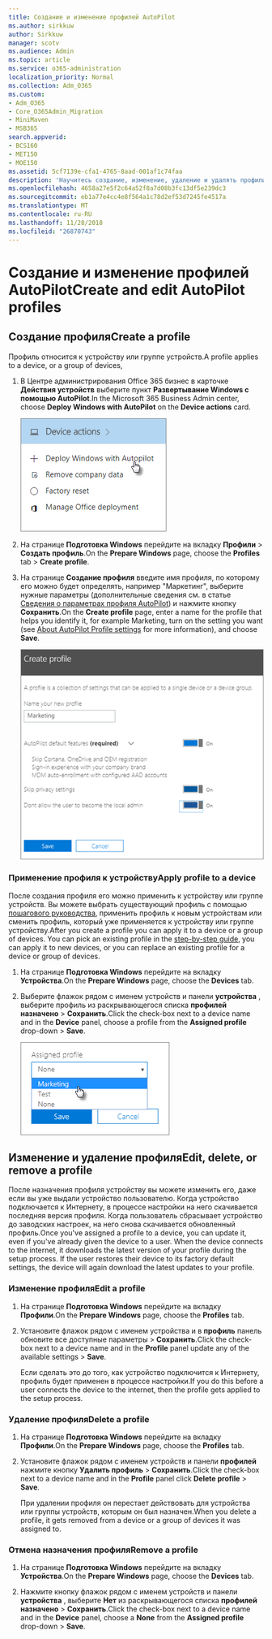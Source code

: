```yaml
---
title: Создание и изменение профилей AutoPilot
ms.author: sirkkuw
author: Sirkkuw
manager: scotv
ms.audience: Admin
ms.topic: article
ms.service: o365-administration
localization_priority: Normal
ms.collection: Adm_O365
ms.custom:
- Adm_O365
- Core_O365Admin_Migration
- MiniMaven
- MSB365
search.appverid:
- BCS160
- MET150
- MOE150
ms.assetid: 5cf7139e-cfa1-4765-8aad-001af1c74faa
description: 'Научитесь создание, изменение, удаление и удалять профили автопилот. '
ms.openlocfilehash: 4658a27e5f2c64a52f8a7d08b3fc13df5e239dc3
ms.sourcegitcommit: eb1a77e4cc4e8f564a1c78d2ef53d7245fe4517a
ms.translationtype: MT
ms.contentlocale: ru-RU
ms.lasthandoff: 11/28/2018
ms.locfileid: "26870743"
---
```

# <a name="create-and-edit-autopilot-profiles"></a><span data-ttu-id="d4234-103">Создание и изменение профилей AutoPilot</span><span class="sxs-lookup"><span data-stu-id="d4234-103">Create and edit AutoPilot profiles</span></span>

## <a name="create-a-profile"></a><span data-ttu-id="d4234-104">Создание профиля</span><span class="sxs-lookup"><span data-stu-id="d4234-104">Create a profile</span></span>

<span data-ttu-id="d4234-105">Профиль относится к устройству или группе устройств.</span><span class="sxs-lookup"><span data-stu-id="d4234-105">A profile applies to a device, or a group of devices,</span></span>
  
1. <span data-ttu-id="d4234-106">В Центре администрирования Office 365 бизнес в карточке **Действия устройств** выберите пункт **Развертывание Windows с помощью AutoPilot**.</span><span class="sxs-lookup"><span data-stu-id="d4234-106">In the Microsoft 365 Business Admin center, choose **Deploy Windows with AutoPilot** on the **Device actions** card.</span></span> 
    
    ![On the Device actions card, choose Deploy Windows with Autopilot.](media/160d5c2a-11a8-48f9-a8aa-70f084b85448.png)
  
2. <span data-ttu-id="d4234-108">На странице **Подготовка Windows** перейдите на вкладку **Профили** \> **Создать профиль**.</span><span class="sxs-lookup"><span data-stu-id="d4234-108">On the **Prepare Windows** page, choose the **Profiles** tab \> **Create profile**.</span></span>
    
3. <span data-ttu-id="d4234-109">На странице **Создание профиля** введите имя профиля, по которому его можно будет определять, например "Маркетинг", выберите нужные параметры (дополнительные сведения см. в статье [Сведения о параметрах профиля AutoPilot](autopilot-profile-settings.md)) и нажмите кнопку **Сохранить**.</span><span class="sxs-lookup"><span data-stu-id="d4234-109">On the **Create profile** page, enter a name for the profile that helps you identify it, for example Marketing, turn on the setting you want (see [About AutoPilot Profile settings](autopilot-profile-settings.md) for more information), and choose **Save**.</span></span>
    
    ![Enter name and turn on settings in the Create profile panel.](media/63b5a00d-6a5d-48d0-9557-e7531e80702a.png)
  
### <a name="apply-profile-to-a-device"></a><span data-ttu-id="d4234-111">Применение профиля к устройству</span><span class="sxs-lookup"><span data-stu-id="d4234-111">Apply profile to a device</span></span>

<span data-ttu-id="d4234-p101">После создания профиля его можно применить к устройству или группе устройств. Вы можете выбрать существующий профиль с помощью [пошагового руководства](add-autopilot-devices-and-profile.md), применить профиль к новым устройствам или сменить профиль, который уже применяется к устройству или группе устройству.</span><span class="sxs-lookup"><span data-stu-id="d4234-p101">After you create a profile you can apply it to a device or a group of devices. You can pick an existing profile in the [step-by-step guide](add-autopilot-devices-and-profile.md), you can apply it to new devices, or you can replace an existing profile for a device or group of devices.</span></span> 
  
1. <span data-ttu-id="d4234-114">На странице **Подготовка Windows** перейдите на вкладку **Устройства**.</span><span class="sxs-lookup"><span data-stu-id="d4234-114">On the **Prepare Windows** page, choose the **Devices** tab.</span></span> 
    
2. <span data-ttu-id="d4234-115">Выберите флажок рядом с именем устройств и панели **устройства** , выберите профиль из раскрывающегося списка **профилей назначено** \> **Сохранить**.</span><span class="sxs-lookup"><span data-stu-id="d4234-115">Click the check-box next to a device name and in the **Device** panel, choose a profile from the **Assigned profile** drop-down \> **Save**.</span></span>
    
    ![In the Device panel, select an Assigned profile to apply it.](media/ed0ce33f-9241-4403-a5de-2dddffdc6fb9.png)
  
## <a name="edit-delete-or-remove-a-profile"></a><span data-ttu-id="d4234-117">Изменение и удаление профиля</span><span class="sxs-lookup"><span data-stu-id="d4234-117">Edit, delete, or remove a profile</span></span>

<span data-ttu-id="d4234-p102">После назначения профиля устройству вы можете изменить его, даже если вы уже выдали устройство пользователю. Когда устройство подключается к Интернету, в процессе настройки на него скачивается последняя версия профиля. Когда пользователь сбрасывает устройство до заводских настроек, на него снова скачивается обновленный профиль.</span><span class="sxs-lookup"><span data-stu-id="d4234-p102">Once you've assigned a profile to a device, you can update it, even if you've already given the device to a user. When the device connects to the internet, it downloads the latest version of your profile during the setup process. If the user restores their device to its factory default settings, the device will again download the latest updates to your profile.</span></span> 
  
### <a name="edit-a-profile"></a><span data-ttu-id="d4234-121">Изменение профиля</span><span class="sxs-lookup"><span data-stu-id="d4234-121">Edit a profile</span></span>

1. <span data-ttu-id="d4234-122">На странице **Подготовка Windows** перейдите на вкладку **Профили**.</span><span class="sxs-lookup"><span data-stu-id="d4234-122">On the **Prepare Windows** page, choose the **Profiles** tab.</span></span> 
    
2. <span data-ttu-id="d4234-123">Установите флажок рядом с именем устройства и в **профиль** панель обновите все доступные параметры \> **Сохранить**.</span><span class="sxs-lookup"><span data-stu-id="d4234-123">Click the check-box next to a device name and in the **Profile** panel update any of the available settings \> **Save**.</span></span>
    
    <span data-ttu-id="d4234-124">Если сделать это до того, как устройство подключится к Интернету, профиль будет применен в процессе настройки.</span><span class="sxs-lookup"><span data-stu-id="d4234-124">If you do this before a user connects the device to the internet, then the profile gets applied to the setup process.</span></span>
    
### <a name="delete-a-profile"></a><span data-ttu-id="d4234-125">Удаление профиля</span><span class="sxs-lookup"><span data-stu-id="d4234-125">Delete a profile</span></span>

1. <span data-ttu-id="d4234-126">На странице **Подготовка Windows** перейдите на вкладку **Профили**.</span><span class="sxs-lookup"><span data-stu-id="d4234-126">On the **Prepare Windows** page, choose the **Profiles** tab.</span></span> 
    
2. <span data-ttu-id="d4234-127">Установите флажок рядом с именем устройств и панели **профилей** нажмите кнопку **Удалить профиль** \> **Сохранить**.</span><span class="sxs-lookup"><span data-stu-id="d4234-127">Click the check-box next to a device name and in the **Profile** panel click **Delete profile** \> **Save**.</span></span>
    
    <span data-ttu-id="d4234-128">При удалении профиля он перестает действовать для устройства или группы устройств, которым он был назначен.</span><span class="sxs-lookup"><span data-stu-id="d4234-128">When you delete a profile, it gets removed from a device or a group of devices it was assigned to.</span></span>
    
### <a name="remove-a-profile"></a><span data-ttu-id="d4234-129">Отмена назначения профиля</span><span class="sxs-lookup"><span data-stu-id="d4234-129">Remove a profile</span></span>

1. <span data-ttu-id="d4234-130">На странице **Подготовка Windows** перейдите на вкладку **Устройства**.</span><span class="sxs-lookup"><span data-stu-id="d4234-130">On the **Prepare Windows** page, choose the **Devices** tab.</span></span> 
    
2. <span data-ttu-id="d4234-131">Нажмите кнопку флажок рядом с именем устройств и панели **устройства** , выберите **Нет** из раскрывающегося списка **профилей назначено** \> **Сохранить**.</span><span class="sxs-lookup"><span data-stu-id="d4234-131">Click the check-box next to a device name and in the **Device** panel, choose a **None** from the **Assigned profile** drop-down \> **Save**.</span></span>
    
